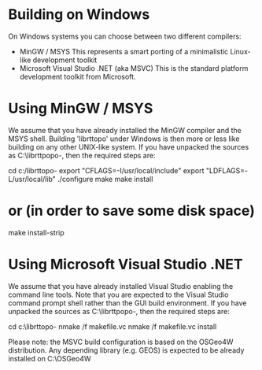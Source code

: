 Building on Windows
===================

On Windows systems you can choose between two different compilers:
- MinGW / MSYS
  This represents a smart porting of a minimalistic Linux-like
  development toolkit
- Microsoft Visual Studio .NET (aka MSVC)
  This is the standard platform development toolkit from Microsoft.

# Using MinGW / MSYS

We assume that you have already installed the MinGW compiler and the
MSYS shell.
Building 'librttopo' under Windows is then more or less like building
on any other UNIX-like system. If you have unpacked the sources as
C:\librttpopo-<version>, then the required steps are:

  cd c:/librttopo-<version>
  export "CFLAGS=-I/usr/local/include"
  export "LDFLAGS=-L/usr/local/lib"
  ./configure
  make
  make install
  # or (in order to save some disk space)
  make install-strip


# Using Microsoft Visual Studio .NET

We assume that you have already installed Visual Studio enabling the
command
line tools. Note that you are expected to the Visual Studio command
prompt shell
rather than the GUI build environment. If you have unpacked the
sources as
C:\librttpopo-<version>, then the required steps are:

  cd c:\librttopo-<version>
  nmake /f makefile.vc
  nmake /f makefile.vc install

Please note: the MSVC build configuration is based on the OSGeo4W
distribution. Any depending library (e.g. GEOS) is expected to be
already installed on C:\OSGeo4W

